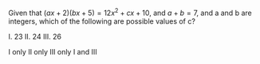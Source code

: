 Given that $(ax+2)(bx+5)=12x^2+cx+10$, and $a+b=7$, and a and b are integers, which of the following are possible values of c? 

I. 23
II. 24
III. 26

I only
II only
III only
I and III
